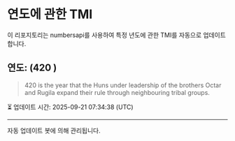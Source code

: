 
# 연도에 관한 TMI

이 리포지토리는 numbersapi를 사용하여 특정 년도에 관한 TMI를 자동으로 업데이트합니다.

## 연도: (420 )
> 420 is the year that the Huns under leadership of the brothers Octar and Rugila expand their rule through neighbouring tribal groups.

⏳ 업데이트 시간: 2025-09-21 07:34:38 (UTC)

---
자동 업데이트 봇에 의해 관리됩니다.
